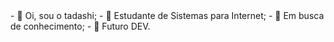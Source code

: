 <body>
<title>Bio</title>
- 👋 Oi, sou o tadashi;
- 👀 Estudante de Sistemas para Internet;
- 🌱 Em busca de conhecimento;
- 👾 Futuro DEV.
</body>

<!---
tashimoon/tashimoon is a ✨ special ✨ repository because its `README.md` (this file) appears on your GitHub profile.
You can click the Preview link to take a look at your changes.
--->
